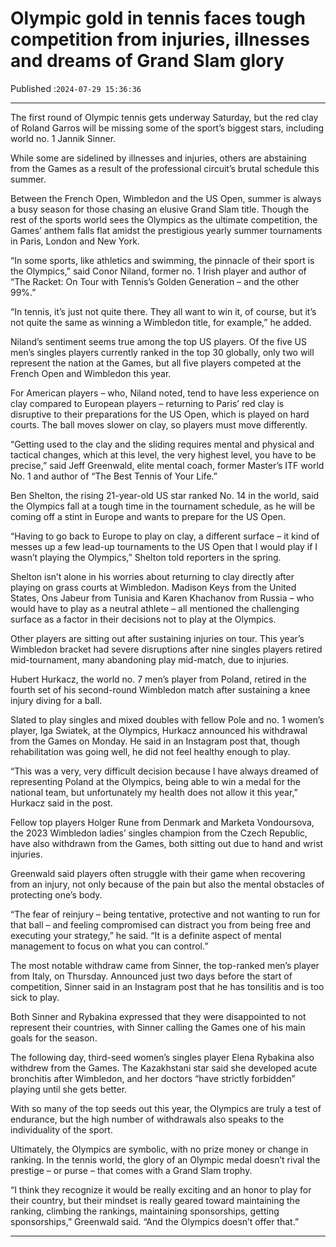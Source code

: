 # Olympic gold in tennis faces tough competition from injuries, illnesses and dreams of Grand Slam glory

Published :`2024-07-29 15:36:36`

---

The first round of Olympic tennis gets underway Saturday, but the red clay of Roland Garros will be missing some of the sport’s biggest stars, including world no. 1 Jannik Sinner.

While some are sidelined by illnesses and injuries, others are abstaining from the Games as a result of the professional circuit’s brutal schedule this summer.

Between the French Open, Wimbledon and the US Open, summer is always a busy season for those chasing an elusive Grand Slam title. Though the rest of the sports world sees the Olympics as the ultimate competition, the Games’ anthem falls flat amidst the prestigious yearly summer tournaments in Paris, London and New York.

“In some sports, like athletics and swimming, the pinnacle of their sport is the Olympics,” said Conor Niland, former no. 1 Irish player and author of “The Racket: On Tour with Tennis’s Golden Generation – and the other 99%.”

“In tennis, it’s just not quite there. They all want to win it, of course, but it’s not quite the same as winning a Wimbledon title, for example,” he added.

Niland’s sentiment seems true among the top US players. Of the five US men’s singles players currently ranked in the top 30 globally, only two will represent the nation at the Games, but all five players competed at the French Open and Wimbledon this year.

For American players – who, Niland noted, tend to have less experience on clay compared to European players – returning to Paris’ red clay is disruptive to their preparations for the US Open, which is played on hard courts. The ball moves slower on clay, so players must move differently.

“Getting used to the clay and the sliding requires mental and physical and tactical changes, which at this level, the very highest level, you have to be precise,” said Jeff Greenwald, elite mental coach, former Master’s ITF world No. 1 and author of “The Best Tennis of Your Life.”

Ben Shelton, the rising 21-year-old US star ranked No. 14 in the world, said the Olympics fall at a tough time in the tournament schedule, as he will be coming off a stint in Europe and wants to prepare for the US Open.

“Having to go back to Europe to play on clay, a different surface – it kind of messes up a few lead-up tournaments to the US Open that I would play if I wasn’t playing the Olympics,” Shelton told reporters in the spring.

Shelton isn’t alone in his worries about returning to clay directly after playing on grass courts at Wimbledon. Madison Keys from the United States, Ons Jabeur from Tunisia and Karen Khachanov from Russia – who would have to play as a neutral athlete – all mentioned the challenging surface as a factor in their decisions not to play at the Olympics.

Other players are sitting out after sustaining injuries on tour. This year’s Wimbledon bracket had severe disruptions after nine singles players retired mid-tournament, many abandoning play mid-match, due to injuries.

Hubert Hurkacz, the world no. 7 men’s player from Poland, retired in the fourth set of his second-round Wimbledon match after sustaining a knee injury diving for a ball.

Slated to play singles and mixed doubles with fellow Pole and no. 1 women’s player, Iga Swiatek, at the Olympics, Hurkacz announced his withdrawal from the Games on Monday. He said in an Instagram post that, though rehabilitation was going well, he did not feel healthy enough to play.

“This was a very, very difficult decision because I have always dreamed of representing Poland at the Olympics, being able to win a medal for the national team, but unfortunately my health does not allow it this year,” Hurkacz said in the post.

Fellow top players Holger Rune from Denmark and Marketa Vondoursova, the 2023 Wimbledon ladies’ singles champion from the Czech Republic, have also withdrawn from the Games, both sitting out due to hand and wrist injuries.

Greenwald said players often struggle with their game when recovering from an injury, not only because of the pain but also the mental obstacles of protecting one’s body.

“The fear of reinjury – being tentative, protective and not wanting to run for that ball – and feeling compromised can distract you from being free and executing your strategy,” he said. “It is a definite aspect of mental management to focus on what you can control.”

The most notable withdraw came from Sinner, the top-ranked men’s player from Italy, on Thursday. Announced just two days before the start of competition, Sinner said in an Instagram post that he has tonsilitis and is too sick to play.

Both Sinner and Rybakina expressed that they were disappointed to not represent their countries, with Sinner calling the Games one of his main goals for the season.

The following day, third-seed women’s singles player Elena Rybakina also withdrew from the Games. The Kazakhstani star said she developed acute bronchitis after Wimbledon, and her doctors “have strictly forbidden” playing until she gets better.

With so many of the top seeds out this year, the Olympics are truly a test of endurance, but the high number of withdrawals also speaks to the individuality of the sport.

Ultimately, the Olympics are symbolic, with no prize money or change in ranking. In the tennis world, the glory of an Olympic medal doesn’t rival the prestige – or purse – that comes with a Grand Slam trophy.

“I think they recognize it would be really exciting and an honor to play for their country, but their mindset is really geared toward maintaining the ranking, climbing the rankings, maintaining sponsorships, getting sponsorships,” Greenwald said. “And the Olympics doesn’t offer that.”

---

